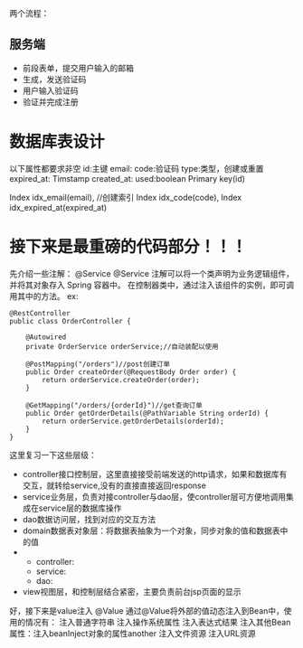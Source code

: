 两个流程：
## 服务端
* 前段表单，提交用户输入的邮箱
* 生成，发送验证码
* 用户输入验证码
* 验证并完成注册

# 数据库表设计
以下属性都要求非空
id:主键
email:
code:验证码
type:类型，创建或重置
expired_at: Timstamp
created_at:
used:boolean
Primary key(id)

Index idx_email(email), //创建索引
Index idx_code(code),
Index idx_expired_at(expired_at)

# 接下来是最重磅的代码部分！！！
先介绍一些注解：
@Service
@Service 注解可以将一个类声明为业务逻辑组件，并将其对象存入 Spring 容器中。
在控制器类中，通过注入该组件的实例，即可调用其中的方法。
ex:
```
@RestController
public class OrderController {

    @Autowired
    private OrderService orderService;//自动装配以使用

    @PostMapping("/orders")//post创建订单
    public Order createOrder(@RequestBody Order order) {
        return orderService.createOrder(order);
    }

    @GetMapping("/orders/{orderId}")//get查询订单
    public Order getOrderDetails(@PathVariable String orderId) {
        return orderService.getOrderDetails(orderId);
    }
}
```
这里复习一下这些层级：
* controller接口控制层，这里直接接受前端发送的http请求，如果和数据库有交互，就转给service,没有的直接直接返回response
* service业务层，负责对接controller与dao层，使controller层可方便地调用集成在service层的数据库操作
* dao数据访问层，找到对应的交互方法
* domain数据表对象层：将数据表抽象为一个对象，同步对象的值和数据表中的值
* * controller:
  * service:
  * dao:
* view视图层，和控制层结合紧密，主要负责前台jsp页面的显示

好，接下来是value注入
@Value
通过@Value将外部的值动态注入到Bean中，使用的情况有：
注入普通字符串
注入操作系统属性
注入表达式结果
注入其他Bean属性：注入beanInject对象的属性another
注入文件资源
注入URL资源

